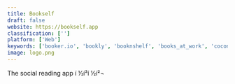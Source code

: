 ```yaml
---
title: Bookself
draft: false 
website: https://bookself.app
classification: ['']
platform: ['Web']
keywords: ['booker.io', 'bookly', 'booknshelf', 'books_at_work', 'coconstruct', 'goodreads', 'jonas', 'knowify', 'leafmarks', 'novelupdates', 'open_library', 'padlet_briefcase', 'readingstash', 'riffle', 'rocket_reads', 'self-quarantine_book_club', 'shelftaught', 'shelfari', 'the_startup_book_club', 'bookclub', 'inventaire.io']
image: logo.png
---
```

The social reading app í ½í³í ½í²¬